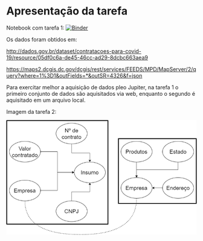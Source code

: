 # Apresentação da tarefa

Notebook com tarefa 1: [![Binder](https://mybinder.org/badge_logo.svg)](https://hub.gke2.mybinder.org/user/osedro-mc536-0jb3i5fi/notebooks/lab01/notebook/notebook.ipynb)

Os dados foram obtidos em: 

http://dados.gov.br/dataset/contratacoes-para-covid-19/resource/05df0c6a-de45-46cc-ad29-8dcbc663aea9

https://maps2.dcgis.dc.gov/dcgis/rest/services/FEEDS/MPD/MapServer/2/query?where=1%3D1&outFields=*&outSR=4326&f=json

Para exercitar melhor a aquisição de dados pleo Jupiter, na tarefa 1 o primeiro conjunto de dados são aquisitados via web, enquanto o segundo é aquisitado em um arquivo local.


Imagem da tarefa 2:

![alt text](https://raw.githubusercontent.com/Osedro/MC536/master/lab01/images/tarefa_2.png)
